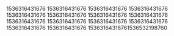 1536316431676
1536316431676
1536316431676
1536316431676
1536316431676
1536316431676
1536316431676
1536316431676
1536316431676
1536316431676
1536316431676
1536316431676
1536316431676
1536316431676
15363164316761536532198760